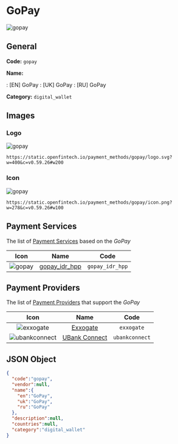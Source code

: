 
# GoPay 
![gopay](https://static.openfintech.io/payment_methods/gopay/logo.svg?w=400&c=v0.59.26#w200)  

## General 
**Code:** `gopay` 
 
**Name:** 
 
:	[EN] GoPay 
:	[UK] GoPay 
:	[RU] GoPay 
 
**Category:** `digital_wallet` 
 

## Images 

### Logo 
![gopay](https://static.openfintech.io/payment_methods/gopay/logo.svg?w=400&c=v0.59.26#w200)  

```
https://static.openfintech.io/payment_methods/gopay/logo.svg?w=400&c=v0.59.26#w200
```  

### Icon 
![gopay](https://static.openfintech.io/payment_methods/gopay/icon.png?w=278&c=v0.59.26#w100)  

```
https://static.openfintech.io/payment_methods/gopay/icon.png?w=278&c=v0.59.26#w100
```  

## Payment Services 
 
The list of [Payment Services](/payment-services/) based on the _GoPay_ 

|Icon|Name|Code| 
|:---:|:---:|:---:| 
|![gopay](https://static.openfintech.io/payment_methods/gopay/icon.png?w=278&c=v0.59.26#w100) |[gopay_idr_hpp](/payment-services/gopay_idr_hpp/)|`gopay_idr_hpp`| 
 

## Payment Providers 
 
The list of [Payment Providers](/payment-providers/) that support the _GoPay_ 

|Icon|Name|Code| 
|:---:|:---:|:---:| 
|![exxogate](https://static.openfintech.io/payment_providers/exxogate/icon.svg?w=278&c=v0.59.26#w100) |[Exxogate](/payment-providers/exxogate/)|`exxogate`| 
|![ubankconnect](https://static.openfintech.io/payment_providers/ubankconnect/icon.svg?w=278&c=v0.59.26#w100) |[UBank Connect](/payment-providers/ubankconnect/)|`ubankconnect`| 
 

## JSON Object 

```json
{
  "code":"gopay",
  "vendor":null,
  "name":{
    "en":"GoPay",
    "uk":"GoPay",
    "ru":"GoPay"
  },
  "description":null,
  "countries":null,
  "category":"digital_wallet"
}
```  
